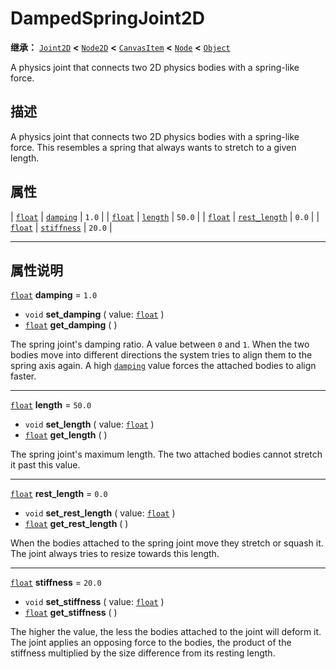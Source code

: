 <!-- ⚠ 请勿编辑本文件 ⚠ -->
<!-- 本文档使用脚本从 WeDot 引擎源码仓库生成。 -->
<!-- 生成脚本：https://github.com/WeDot-Engine/WeDot/tree/4.3/doc/tools/make_md.py； -->
<!-- 原文件：https://github.com/WeDot-Engine/WeDot/tree/4.3/doc/classes/DampedSpringJoint2D.xml。 -->

<div id="_class_dampedspringjoint2d"></div>

# DampedSpringJoint2D

**继承：** [`Joint2D`](class_joint2d.md) **<** [`Node2D`](class_node2d.md) **<** [`CanvasItem`](class_canvasitem.md) **<** [`Node`](class_node.md) **<** [`Object`](class_object.md)

A physics joint that connects two 2D physics bodies with a spring-like force.

## 描述

A physics joint that connects two 2D physics bodies with a spring-like force. This resembles a spring that always wants to stretch to a given length.

## 属性

| [`float`](class_float.md) | [`damping`](#class_dampedspringjoint2d_property_damping)         | ``1.0``  |
| [`float`](class_float.md) | [`length`](#class_dampedspringjoint2d_property_length)           | ``50.0`` |
| [`float`](class_float.md) | [`rest_length`](#class_dampedspringjoint2d_property_rest_length) | ``0.0``  |
| [`float`](class_float.md) | [`stiffness`](#class_dampedspringjoint2d_property_stiffness)     | ``20.0`` |

<!-- rst-class:: classref-section-separator -->

---

## 属性说明

<div id="_class_dampedspringjoint2d_property_damping"></div>

[`float`](class_float.md) **damping** = ``1.0`` <div id="class_dampedspringjoint2d_property_damping"></div>

- `void` **set_damping** ( value: [`float`](class_float.md) )
- [`float`](class_float.md) **get_damping** ( )

The spring joint's damping ratio. A value between `0` and `1`. When the two bodies move into different directions the system tries to align them to the spring axis again. A high [`damping`](#class_dampedspringjoint2d_property_damping) value forces the attached bodies to align faster.

<!-- rst-class:: classref-item-separator -->

---

<div id="_class_dampedspringjoint2d_property_length"></div>

[`float`](class_float.md) **length** = ``50.0`` <div id="class_dampedspringjoint2d_property_length"></div>

- `void` **set_length** ( value: [`float`](class_float.md) )
- [`float`](class_float.md) **get_length** ( )

The spring joint's maximum length. The two attached bodies cannot stretch it past this value.

<!-- rst-class:: classref-item-separator -->

---

<div id="_class_dampedspringjoint2d_property_rest_length"></div>

[`float`](class_float.md) **rest_length** = ``0.0`` <div id="class_dampedspringjoint2d_property_rest_length"></div>

- `void` **set_rest_length** ( value: [`float`](class_float.md) )
- [`float`](class_float.md) **get_rest_length** ( )

When the bodies attached to the spring joint move they stretch or squash it. The joint always tries to resize towards this length.

<!-- rst-class:: classref-item-separator -->

---

<div id="_class_dampedspringjoint2d_property_stiffness"></div>

[`float`](class_float.md) **stiffness** = ``20.0`` <div id="class_dampedspringjoint2d_property_stiffness"></div>

- `void` **set_stiffness** ( value: [`float`](class_float.md) )
- [`float`](class_float.md) **get_stiffness** ( )

The higher the value, the less the bodies attached to the joint will deform it. The joint applies an opposing force to the bodies, the product of the stiffness multiplied by the size difference from its resting length.

[^virtual]: 本方法通常需要用户覆盖才能生效。
[^const]: 本方法无副作用，不会修改该实例的任何成员变量。
[^vararg]: 本方法除了能接受在此处描述的参数外，还能够继续接受任意数量的参数。
[^constructor]: 本方法用于构造某个类型。
[^static]: 调用本方法无需实例，可直接使用类名进行调用。
[^operator]: 本方法描述的是使用本类型作为左操作数的有效运算符。
[^bitfield]: 这个值是由下列位标志构成位掩码的整数。
[^void]: 无返回值。
